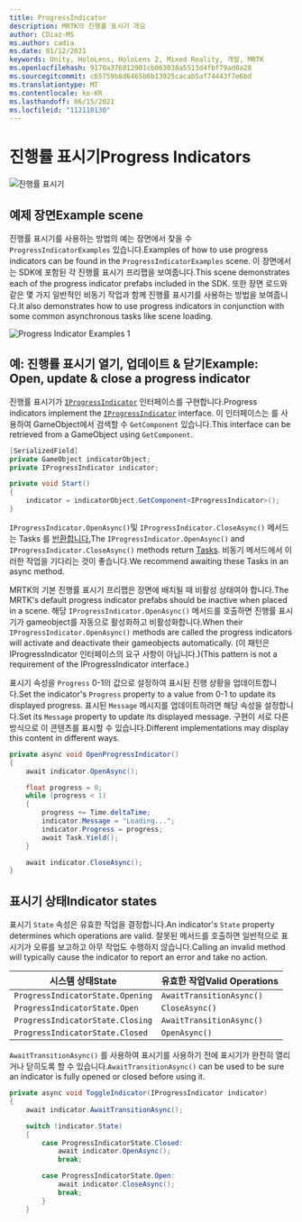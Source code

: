 ```yaml
---
title: ProgressIndicator
description: MRTK의 진행률 표시기 개요
author: CDiaz-MS
ms.author: cadia
ms.date: 01/12/2021
keywords: Unity, HoloLens, HoloLens 2, Mixed Reality, 개발, MRTK
ms.openlocfilehash: 9170a376812901cb063038a5513d4fbf79ad0a28
ms.sourcegitcommit: c65759b8d6465b6b13925cacab5af74443f7e6bd
ms.translationtype: MT
ms.contentlocale: ko-KR
ms.lasthandoff: 06/15/2021
ms.locfileid: "112110130"
---
```

# <a name="progress-indicators"></a><span data-ttu-id="5ff90-104">진행률 표시기</span><span class="sxs-lookup"><span data-stu-id="5ff90-104">Progress Indicators</span></span>

![진행률 표시기](../images/progress-indicator/MRTK_ProgressIndicator_Main.png)

## <a name="example-scene"></a><span data-ttu-id="5ff90-106">예제 장면</span><span class="sxs-lookup"><span data-stu-id="5ff90-106">Example scene</span></span>

<span data-ttu-id="5ff90-107">진행률 표시기를 사용하는 방법의 예는 장면에서 찾을 수 `ProgressIndicatorExamples` 있습니다.</span><span class="sxs-lookup"><span data-stu-id="5ff90-107">Examples of how to use progress indicators can be found in the `ProgressIndicatorExamples` scene.</span></span> <span data-ttu-id="5ff90-108">이 장면에서는 SDK에 포함된 각 진행률 표시기 프리팹을 보여줍니다.</span><span class="sxs-lookup"><span data-stu-id="5ff90-108">This scene demonstrates each of the progress indicator prefabs included in the SDK.</span></span> <span data-ttu-id="5ff90-109">또한 장면 로드와 같은 몇 가지 일반적인 비동기 작업과 함께 진행률 표시기를 사용하는 방법을 보여줍니다.</span><span class="sxs-lookup"><span data-stu-id="5ff90-109">It also demonstrates how to use progress indicators in conjunction with some common asynchronous tasks like scene loading.</span></span>

<img src="../images/progress-indicator/MRTK_ProgressIndicator_Examples.png" alt="Progress Indicator Examples 1">

## <a name="example-open-update--close-a-progress-indicator"></a><span data-ttu-id="5ff90-110">예: 진행률 표시기 열기, 업데이트 & 닫기</span><span class="sxs-lookup"><span data-stu-id="5ff90-110">Example: Open, update & close a progress indicator</span></span>

<span data-ttu-id="5ff90-111">진행률 표시기가 [`IProgressIndicator`](xref:Microsoft.MixedReality.Toolkit.UI.IProgressIndicator) 인터페이스를 구현합니다.</span><span class="sxs-lookup"><span data-stu-id="5ff90-111">Progress indicators implement the [`IProgressIndicator`](xref:Microsoft.MixedReality.Toolkit.UI.IProgressIndicator) interface.</span></span> <span data-ttu-id="5ff90-112">이 인터페이스는 를 사용하여 GameObject에서 검색할 수 `GetComponent` 있습니다.</span><span class="sxs-lookup"><span data-stu-id="5ff90-112">This interface can be retrieved from a GameObject using `GetComponent`.</span></span>

```c#
[SerializedField]
private GameObject indicatorObject;
private IProgressIndicator indicator;

private void Start()
{
    indicator = indicatorObject.GetComponent<IProgressIndicator>();
}
```

<span data-ttu-id="5ff90-113">`IProgressIndicator.OpenAsync()`및 `IProgressIndicator.CloseAsync()` 메서드는 Tasks 를 [반환합니다.](xref:System.Threading.Tasks.Task)</span><span class="sxs-lookup"><span data-stu-id="5ff90-113">The `IProgressIndicator.OpenAsync()` and `IProgressIndicator.CloseAsync()` methods return [Tasks](xref:System.Threading.Tasks.Task).</span></span> <span data-ttu-id="5ff90-114">비동기 메서드에서 이러한 작업을 기다리는 것이 좋습니다.</span><span class="sxs-lookup"><span data-stu-id="5ff90-114">We recommend awaiting these Tasks in an async method.</span></span>

<span data-ttu-id="5ff90-115">MRTK의 기본 진행률 표시기 프리팹은 장면에 배치될 때 비활성 상태여야 합니다.</span><span class="sxs-lookup"><span data-stu-id="5ff90-115">The MRTK's default progress indicator prefabs should be inactive when placed in a scene.</span></span> <span data-ttu-id="5ff90-116">해당 `IProgressIndicator.OpenAsync()` 메서드를 호출하면 진행률 표시기가 gameobject를 자동으로 활성화하고 비활성화합니다.</span><span class="sxs-lookup"><span data-stu-id="5ff90-116">When their `IProgressIndicator.OpenAsync()` methods are called the progress indicators will activate and deactivate their gameobjects automatically.</span></span> <span data-ttu-id="5ff90-117">(이 패턴은 IProgressIndicator 인터페이스의 요구 사항이 아닙니다.)</span><span class="sxs-lookup"><span data-stu-id="5ff90-117">(This pattern is not a requirement of the IProgressIndicator interface.)</span></span>

<span data-ttu-id="5ff90-118">표시기 속성을 `Progress` 0-1의 값으로 설정하여 표시된 진행 상황을 업데이트합니다.</span><span class="sxs-lookup"><span data-stu-id="5ff90-118">Set the indicator's `Progress` property to a value from 0-1 to update its displayed progress.</span></span> <span data-ttu-id="5ff90-119">표시된 `Message` 메시지를 업데이트하려면 해당 속성을 설정합니다.</span><span class="sxs-lookup"><span data-stu-id="5ff90-119">Set its `Message` property to update its displayed message.</span></span> <span data-ttu-id="5ff90-120">구현이 서로 다른 방식으로 이 콘텐츠를 표시할 수 있습니다.</span><span class="sxs-lookup"><span data-stu-id="5ff90-120">Different implementations may display this content in different ways.</span></span>

```c#
private async void OpenProgressIndicator()
{
    await indicator.OpenAsync();

    float progress = 0;
    while (progress < 1)
    {
        progress += Time.deltaTime;
        indicator.Message = "Loading...";
        indicator.Progress = progress;
        await Task.Yield();
    }

    await indicator.CloseAsync();
}
```

## <a name="indicator-states"></a><span data-ttu-id="5ff90-121">표시기 상태</span><span class="sxs-lookup"><span data-stu-id="5ff90-121">Indicator states</span></span>

<span data-ttu-id="5ff90-122">표시기 `State` 속성은 유효한 작업을 결정합니다.</span><span class="sxs-lookup"><span data-stu-id="5ff90-122">An indicator's `State` property determines which operations are valid.</span></span> <span data-ttu-id="5ff90-123">잘못된 메서드를 호출하면 일반적으로 표시기가 오류를 보고하고 아무 작업도 수행하지 않습니다.</span><span class="sxs-lookup"><span data-stu-id="5ff90-123">Calling an invalid method will typically cause the indicator to report an error and take no action.</span></span>

<span data-ttu-id="5ff90-124">시스템 상태</span><span class="sxs-lookup"><span data-stu-id="5ff90-124">State</span></span> | <span data-ttu-id="5ff90-125">유효한 작업</span><span class="sxs-lookup"><span data-stu-id="5ff90-125">Valid Operations</span></span>
--- | ---
`ProgressIndicatorState.Opening` | `AwaitTransitionAsync()`
`ProgressIndicatorState.Open` | `CloseAsync()`
`ProgressIndicatorState.Closing` | `AwaitTransitionAsync()`
`ProgressIndicatorState.Closed` | `OpenAsync()`

<span data-ttu-id="5ff90-126">`AwaitTransitionAsync()` 를 사용하여 표시기를 사용하기 전에 표시기가 완전히 열리거나 닫히도록 할 수 있습니다.</span><span class="sxs-lookup"><span data-stu-id="5ff90-126">`AwaitTransitionAsync()` can be used to be sure an indicator is fully opened or closed before using it.</span></span>

```c#
private async void ToggleIndicator(IProgressIndicator indicator)
{
    await indicator.AwaitTransitionAsync();

    switch (indicator.State)
    {
        case ProgressIndicatorState.Closed:
            await indicator.OpenAsync();
            break;

        case ProgressIndicatorState.Open:
            await indicator.CloseAsync();
            break;
        }
    }
```
